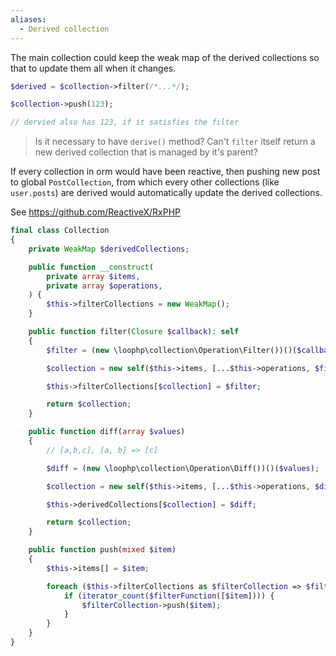 ```yaml
---
aliases:
  - Derived collection
---
```

The main collection could keep the weak map of the derived collections so that to update them all when it changes.

```php
$derived = $collection->filter(/*...*/);

$collection->push(123);

// dervied also has 123, if it satisfies the filter
```

> Is it necessary to have `derive()` method? Can't `filter` itself return a new derived collection that is managed by it's parent?


If every collection in orm would have been reactive, then pushing new post to global `PostCollection`, from which every other collections (like `user.posts`) are derived would automatically update the derived collections.

See https://github.com/ReactiveX/RxPHP

```php
final class Collection
{
    private WeakMap $derivedCollections;

    public function __construct(
        private array $items,
        private array $operations,
    ) {
        $this->filterCollections = new WeakMap();
    }

    public function filter(Closure $callback): self
    {
        $filter = (new \loophp\collection\Operation\Filter())()($callback);

        $collection = new self($this->items, [...$this->operations, $filter]);

        $this->filterCollections[$collection] = $filter;

        return $collection;
    }

    public function diff(array $values)
    {
        // [a,b,c], [a, b] => [c]

        $diff = (new \loophp\collection\Operation\Diff())()($values);

        $collection = new self($this->items, [...$this->operations, $diff]);

        $this->derivedCollections[$collection] = $diff;

        return $collection;
    }

    public function push(mixed $item)
    {
        $this->items[] = $item;

        foreach ($this->filterCollections as $filterCollection => $filterFunction) {
            if (iterator_count($filterFunction([$item]))) {
                $filterCollection->push($item);
            }
        }
    }
}
```